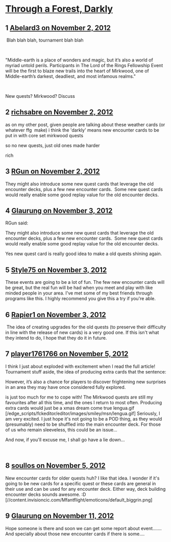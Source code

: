 # [Through a Forest, Darkly](https://community.fantasyflightgames.com/topic/73684-through-a-forest-darkly/)

## 1 [Abelard3 on November 2, 2012](https://community.fantasyflightgames.com/topic/73684-through-a-forest-darkly/?do=findComment&comment=718294)

 Blah blah blah, tournament blah blah

 

"Middle-earth is a place of wonders and magic, but it’s also a world of myriad untold perils. Participants in The Lord of the Rings Fellowship Event will be the first to blaze new trails into the heart of Mirkwood, one of Middle-earth’s darkest, deadliest, and most infamous realms."

 

New quests? Mirkwood? Discuss

## 2 [richsabre on November 2, 2012](https://community.fantasyflightgames.com/topic/73684-through-a-forest-darkly/?do=findComment&comment=718306)

as on my other post, given people are talking about these weather cards (or whatever ffg  make) i think the 'darkly' means new encounter cards to be put in with core set mirkwood quests

so no new quests, just old ones made harder

rich

## 3 [RGun on November 2, 2012](https://community.fantasyflightgames.com/topic/73684-through-a-forest-darkly/?do=findComment&comment=718366)

They might also introduce some new quest cards that leverage the old encounter decks, plus a few new encounter cards.  Some new quest cards would really enable some good replay value for the old encounter decks.

## 4 [Glaurung on November 3, 2012](https://community.fantasyflightgames.com/topic/73684-through-a-forest-darkly/?do=findComment&comment=718410)

RGun said:

They might also introduce some new quest cards that leverage the old encounter decks, plus a few new encounter cards.  Some new quest cards would really enable some good replay value for the old encounter decks.



Yes new quest card is really good idea to make a old quests shining again.

## 5 [Style75 on November 3, 2012](https://community.fantasyflightgames.com/topic/73684-through-a-forest-darkly/?do=findComment&comment=718437)

These events are going to be a lot of fun. The few new encounter cards will be great, but the real fun will be had when you meet and play with like minded people in your area. I've met some of my best friends through programs like this. I highly recommend you give this a try if you're able.

## 6 [Rapier1 on November 3, 2012](https://community.fantasyflightgames.com/topic/73684-through-a-forest-darkly/?do=findComment&comment=718594)

 The idea of creating upgrades for the old quests (to preserve their difficulty in line with the release of new cards) is a very good one. If this isn't what they intend to do, I hope that they do it in future.

## 7 [player1761766 on November 5, 2012](https://community.fantasyflightgames.com/topic/73684-through-a-forest-darkly/?do=findComment&comment=719201)

I think I just about exploded with excitement when I read the full article! Tournament stuff aside, the idea of producing extra cards that the sentence:

However, it’s also a chance for players to discover frightening new surprises in an area they may have once considered fully explored.

is just too much for me to cope with! The Mirkwood quests are still my favourites after all this time, and the ones I return to most often. Producing extra cards would just be a xmas dream come true lengua.gif [/edge_scripts/fckeditor/editor/images/smiley/msn/lengua.gif] Seriously, I am very excited. I just hope it's not going to be a POD thing, as they would (presumably) need to be shuffled into the main encounter deck. For those of us who remain sleeveless, this could be an issue…

And now, if you'll excuse me, I shall go have a lie down…

 

## 8 [soullos on November 5, 2012](https://community.fantasyflightgames.com/topic/73684-through-a-forest-darkly/?do=findComment&comment=719249)

New encounter cards for older quests huh? I like that idea. I wonder if it's going to be new cards for a specific quest or these cards are general in their use and can be used for any encounter deck. Either way, deck building encounter decks sounds awesome. :D [//content.invisioncic.com/Mfantflight/emoticons/default_biggrin.png]

## 9 [Glaurung on November 11, 2012](https://community.fantasyflightgames.com/topic/73684-through-a-forest-darkly/?do=findComment&comment=721572)

Hope someone is there and soon we can get some report about event……. And specially about those new encounter cards if there is some….


